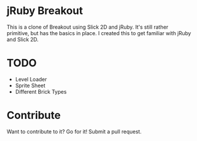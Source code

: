 # jRuby Breakout

This is a clone of Breakout using Slick 2D and jRuby. It's still rather 
primitive, but has the basics in place. I created this to get familiar with
jRuby and Slick 2D.

# TODO

* Level Loader
* Sprite Sheet
* Different Brick Types

# Contribute

Want to contribute to it? Go for it! Submit a pull request.
